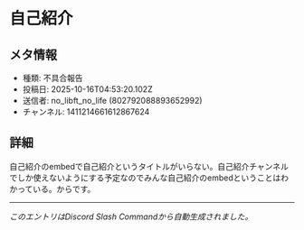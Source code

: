 # 自己紹介

## メタ情報

- 種類: 不具合報告
- 投稿日: 2025-10-16T04:53:20.102Z
- 送信者: no_libft_no_life (802792088893652992)
- チャンネル: 1411214661612867624

## 詳細

自己紹介のembedで自己紹介というタイトルがいらない。自己紹介チャンネルでしか使えないようにする予定なのでみんな自己紹介のembedということはわかっている。からです。

---

_このエントリはDiscord Slash Commandから自動生成されました。_